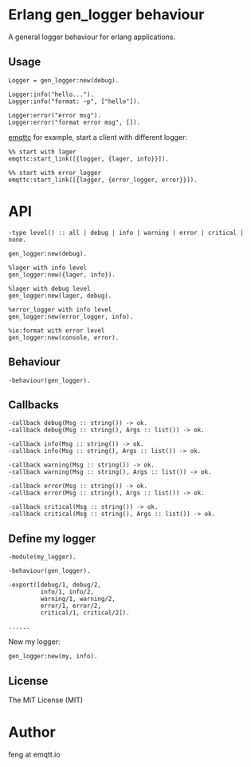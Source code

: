 # Erlang gen_logger behaviour

A general logger behaviour for erlang applications.

## Usage

```
Logger = gen_logger:new(debug).

Logger:info("hello...").
Logger:info("format: ~p", ["hello"]).

Logger:error("error msg").
Logger:error("format error msg", []).
```

[emqttc](https://github.com/emqtt/emqttc) for example, start a client with different logger:

```
%% start with lager
emqttc:start_link([{logger, {lager, info}}]).

%% start with error_logger
emqttc:start_link([{logger, {error_logger, error}}]).
```

# API 

```
-type level() :: all | debug | info | warning | error | critical | none.

gen_logger:new(debug).

%lager with info level
gen_logger:new({lager, info}).

%lager with debug level
gen_logger:new(lager, debug).

%error_logger with info level
gen_logger:new(error_logger, info).

%io:format with error level
gen_logger:new(console, error).
```

## Behaviour

```
-behaviour(gen_logger).
```

## Callbacks

```
-callback debug(Msg :: string()) -> ok. 
-callback debug(Msg :: string(), Args :: list()) -> ok. 

-callback info(Msg :: string()) -> ok. 
-callback info(Msg :: string(), Args :: list()) -> ok. 

-callback warning(Msg :: string()) -> ok. 
-callback warning(Msg :: string(), Args :: list()) -> ok. 

-callback error(Msg :: string()) -> ok. 
-callback error(Msg :: string(), Args :: list()) -> ok. 

-callback critical(Msg :: string()) -> ok. 
-callback critical(Msg :: string(), Args :: list()) -> ok. 
```

## Define my logger

```
-module(my_logger).

-behaviour(gen_logger).

-export([debug/1, debug/2,
         info/1, info/2,
         warning/1, warning/2,
         error/1, error/2,
         critical/1, critical/2]).

......
```

New my logger:

```
gen_logger:new(my, info).
```

## License

The MIT License (MIT)

# Author

feng at emqtt.io

